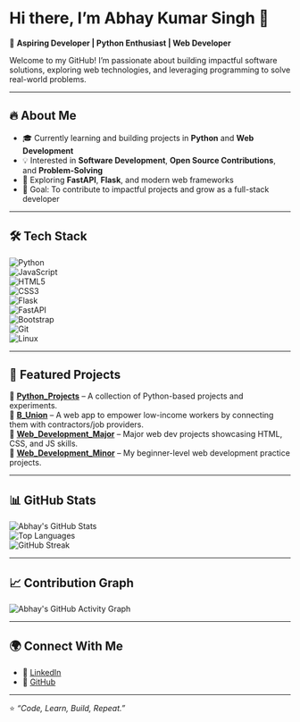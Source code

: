 # Hi there, I’m Abhay Kumar Singh 👋  

🚀 **Aspiring Developer | Python Enthusiast | Web Developer**  

Welcome to my GitHub! I’m passionate about building impactful software solutions, exploring web technologies, and leveraging programming to solve real-world problems.  

---

## 🔥 About Me  
- 🎓 Currently learning and building projects in **Python** and **Web Development**  
- 💡 Interested in **Software Development**, **Open Source Contributions**, and **Problem-Solving**  
- 🌱 Exploring **FastAPI**, **Flask**, and modern web frameworks  
- 🎯 Goal: To contribute to impactful projects and grow as a full-stack developer  

---

## 🛠️ Tech Stack  
![Python](https://img.shields.io/badge/Python-3776AB?style=for-the-badge&logo=python&logoColor=white)  
![JavaScript](https://img.shields.io/badge/JavaScript-F7DF1E?style=for-the-badge&logo=javascript&logoColor=black)  
![HTML5](https://img.shields.io/badge/HTML5-E34F26?style=for-the-badge&logo=html5&logoColor=white)  
![CSS3](https://img.shields.io/badge/CSS3-1572B6?style=for-the-badge&logo=css3&logoColor=white)  
![Flask](https://img.shields.io/badge/Flask-000000?style=for-the-badge&logo=flask&logoColor=white)  
![FastAPI](https://img.shields.io/badge/FastAPI-009688?style=for-the-badge&logo=fastapi&logoColor=white)  
![Bootstrap](https://img.shields.io/badge/Bootstrap-7952B3?style=for-the-badge&logo=bootstrap&logoColor=white)  
![Git](https://img.shields.io/badge/Git-F05032?style=for-the-badge&logo=git&logoColor=white)  
![Linux](https://img.shields.io/badge/Linux-FCC624?style=for-the-badge&logo=linux&logoColor=black)  

---

## 📌 Featured Projects  
🔹 [**Python_Projects**](https://github.com/Abhay2007Singh/Python_Projects) – A collection of Python-based projects and experiments.  
🔹 [**B_Union**](https://github.com/Abhay2007Singh/B_Union) – A web app to empower low-income workers by connecting them with contractors/job providers.  
🔹 [**Web_Development_Major**](https://github.com/Abhay2007Singh/Web_Development_Major) – Major web dev projects showcasing HTML, CSS, and JS skills.  
🔹 [**Web_Development_Minor**](https://github.com/Abhay2007Singh/Web_Development_Minor) – My beginner-level web development practice projects.  

---

## 📊 GitHub Stats  
![Abhay's GitHub Stats](https://github-readme-stats.vercel.app/api?username=Abhay2007Singh&show_icons=true&theme=tokyonight)  
![Top Languages](https://github-readme-stats.vercel.app/api/top-langs/?username=Abhay2007Singh&layout=compact&theme=tokyonight)  
![GitHub Streak](https://streak-stats.demolab.com?user=Abhay2007Singh&theme=tokyonight&border_radius=5)  

---

## 📈 Contribution Graph  
![Abhay's GitHub Activity Graph](https://github-readme-activity-graph.vercel.app/graph?username=Abhay2007Singh&theme=tokyo-night)  

---

## 🌍 Connect With Me  
- 💼 [LinkedIn](https://www.linkedin.com/in/abhay-kumar-singh-5b6a80277)  
- 📂 [GitHub](https://github.com/Abhay2007Singh)  

---

⭐️ *“Code, Learn, Build, Repeat.”*  
